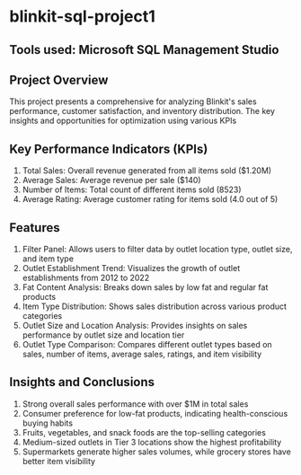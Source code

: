 # blinkit-sql-project1
## Tools used: Microsoft SQL Management Studio
## Project Overview
This project presents a comprehensive for analyzing Blinkit's sales performance, customer satisfaction, and inventory distribution. The key insights and opportunities for optimization using various KPIs
## Key Performance Indicators (KPIs)
1. Total Sales: Overall revenue generated from all items sold ($1.20M)
2. Average Sales: Average revenue per sale ($140)
3. Number of Items: Total count of different items sold (8523)
4. Average Rating: Average customer rating for items sold (4.0 out of 5)
## Features
1. Filter Panel: Allows users to filter data by outlet location type, outlet size, and item type
2. Outlet Establishment Trend: Visualizes the growth of outlet establishments from 2012 to 2022
3. Fat Content Analysis: Breaks down sales by low fat and regular fat products
4. Item Type Distribution: Shows sales distribution across various product categories
5. Outlet Size and Location Analysis: Provides insights on sales performance by outlet size and location tier
6. Outlet Type Comparison: Compares different outlet types based on sales, number of items, average sales, ratings, and item visibility
## Insights and Conclusions
1. Strong overall sales performance with over $1M in total sales
2. Consumer preference for low-fat products, indicating health-conscious buying habits
3. Fruits, vegetables, and snack foods are the top-selling categories
4. Medium-sized outlets in Tier 3 locations show the highest profitability
5. Supermarkets generate higher sales volumes, while grocery stores have better item visibility
